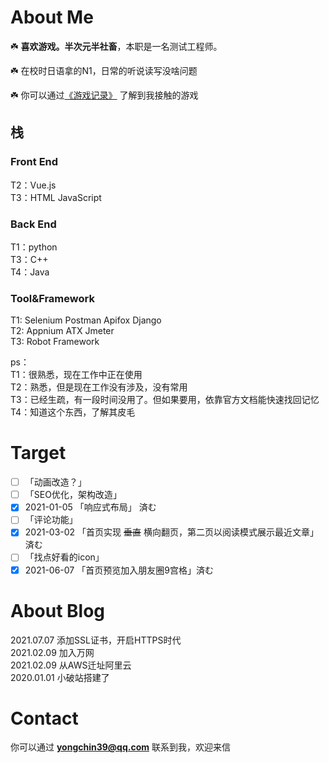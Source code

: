 # About Me
☘️ **喜欢游戏。半次元半社畜**，本职是一名测试工程师。  

☘️ 在校时日语拿的N1，日常的听说读写没啥问题  

☘️ 你可以通过[《游戏记录》](https://yongchin.xyz/gamerecord) 了解到我接触的游戏
## 栈
### Front End
T2：Vue.js  
T3：HTML JavaScript
### Back End
T1：python  
T3：C++  
T4：Java  
### Tool&Framework 
T1: Selenium Postman Apifox Django  
T2: Appnium ATX Jmeter  
T3: Robot Framework  

ps：  
T1：很熟悉，现在工作中正在使用  
T2：熟悉，但是现在工作没有涉及，没有常用  
T3：已经生疏，有一段时间没用了。但如果要用，依靠官方文档能快速找回记忆  
T4：知道这个东西，了解其皮毛  
# Target
- [ ] 「动画改造？」
- [ ] 「SEO优化，架构改造」
- [x] 2021-01-05 「响应式布局」 済む
- [ ] 「评论功能」
- [x] 2021-03-02 「首页实现 ~~垂直~~ 横向翻页，第二页以阅读模式展示最近文章」済む
- [ ] 「找点好看的icon」
- [x] 2021-06-07 「首页预览加入朋友圈9宫格」済む
# About Blog
2021.07.07 添加SSL证书，开启HTTPS时代  
2021.02.09 加入万网  
2021.02.09 从AWS迁址阿里云  
2020.01.01 小破站搭建了
# Contact
你可以通过 **yongchin39@qq.com** 联系到我，欢迎来信
